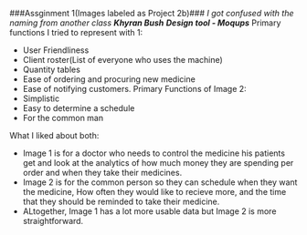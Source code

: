 ###Assginment 1(Images labeled as Project 2b)###
*I got confused with the naming from another class*
***Khyran Bush***
***Design tool - Moqups***
Primary functions I tried to represent with 1:
* User Friendliness
* Client roster(List of everyone who uses the machine)
* Quantity tables
* Ease of ordering and procuring new medicine
* Ease of notifying customers.
Primary Functions of Image 2:
* Simplistic
* Easy to determine a schedule
* For the common man

What I liked about both:
* Image 1 is for a doctor who needs to control the medicine his patients get and look at the analytics of how much money they are
  spending per order and when they take their medicines.
* Image 2 is for the common person so they can schedule when they want the medicine, How often they would like to recieve more, and the time that they should be reminded to take their medicine.
* ALtogether, Image 1 has a lot more usable data but Image 2 is more straightforward.
